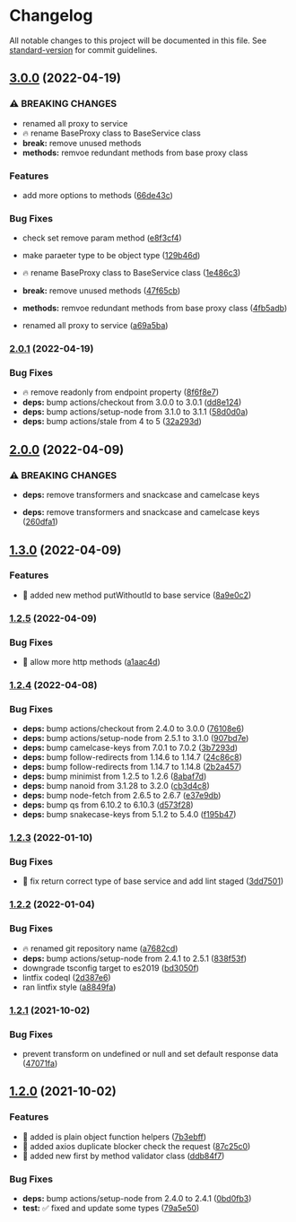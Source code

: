# Changelog

All notable changes to this project will be documented in this file. See [standard-version](https://github.com/conventional-changelog/standard-version) for commit guidelines.

## [3.0.0](https://github.com/chantouchsek/vue-axios-http/compare/v2.0.1...v3.0.0) (2022-04-19)


### ⚠ BREAKING CHANGES

* renamed all proxy to service
* :fire: rename BaseProxy class to BaseService class
* **break:** remove unused methods
* **methods:** remvoe redundant methods from base proxy class

### Features

* add more options to methods ([66de43c](https://github.com/chantouchsek/vue-axios-http/commit/66de43cf08d89cfc57ff5179e50286c353f46050))


### Bug Fixes

* check set remove param method ([e8f3cf4](https://github.com/chantouchsek/vue-axios-http/commit/e8f3cf4038fd72a8d0cc476c79a075c43faaa378))
* make paraeter type to be object type ([129b46d](https://github.com/chantouchsek/vue-axios-http/commit/129b46d88a7ba38621d468eb7f6d0617e5239209))


* :fire: rename BaseProxy class to BaseService class ([1e486c3](https://github.com/chantouchsek/vue-axios-http/commit/1e486c3ef8c8e6a7a8780d78a671681bd4129369))
* **break:** remove unused methods ([47f65cb](https://github.com/chantouchsek/vue-axios-http/commit/47f65cbf9cb4c33dc44af693cc8aa9984cd548cb))
* **methods:** remvoe redundant methods from base proxy class ([4fb5adb](https://github.com/chantouchsek/vue-axios-http/commit/4fb5adb4ad824e8c16d89167a609df6631ebb70b))
* renamed all proxy to service ([a69a5ba](https://github.com/chantouchsek/vue-axios-http/commit/a69a5ba93982c068ea7370df7b30d6c03178f7a6))

### [2.0.1](https://github.com/chantouchsek/vue-axios-http/compare/v2.0.0...v2.0.1) (2022-04-19)


### Bug Fixes

* :fire: remove readonly from endpoint property ([8f6f8e7](https://github.com/chantouchsek/vue-axios-http/commit/8f6f8e7cdcc308b0a649a80addfd08ce4898116e))
* **deps:** bump actions/checkout from 3.0.0 to 3.0.1 ([dd8e124](https://github.com/chantouchsek/vue-axios-http/commit/dd8e1243126a35532647a41129a093417ed93120))
* **deps:** bump actions/setup-node from 3.1.0 to 3.1.1 ([58d0d0a](https://github.com/chantouchsek/vue-axios-http/commit/58d0d0a5a16cd5962bd7bc9d883ceb8d1201e678))
* **deps:** bump actions/stale from 4 to 5 ([32a293d](https://github.com/chantouchsek/vue-axios-http/commit/32a293d13b9c9bbe746c4460bf3c57d7811bbcf6))

## [2.0.0](https://github.com/chantouchsek/vue-axios-http/compare/v1.3.0...v2.0.0) (2022-04-09)


### ⚠ BREAKING CHANGES

* **deps:** remove transformers and snackcase and camelcase keys

* **deps:** remove transformers and snackcase and camelcase keys ([260dfa1](https://github.com/chantouchsek/vue-axios-http/commit/260dfa1a4c766e7aa2f2df1fb3a8ee8687a5e00d))

## [1.3.0](https://github.com/chantouchsek/vue-axios-http/compare/v1.2.5...v1.3.0) (2022-04-09)


### Features

* :tada: added new method putWithoutId to base service ([8a9e0c2](https://github.com/chantouchsek/vue-axios-http/commit/8a9e0c29aed4e2c9e69aa895b21085a7e0adbc04))

### [1.2.5](https://github.com/chantouchsek/vue-axios-http/compare/v1.2.4...v1.2.5) (2022-04-09)


### Bug Fixes

* :beer: allow more http methods ([a1aac4d](https://github.com/chantouchsek/vue-axios-http/commit/a1aac4d58367c5a109534a191bb14b031cdc34d9))

### [1.2.4](https://github.com/chantouchsek/vue-axios-http/compare/v1.2.3...v1.2.4) (2022-04-08)


### Bug Fixes

* **deps:** bump actions/checkout from 2.4.0 to 3.0.0 ([76108e6](https://github.com/chantouchsek/vue-axios-http/commit/76108e649103ce8e1eaf68ba41163d3ce7035cc6))
* **deps:** bump actions/setup-node from 2.5.1 to 3.1.0 ([907bd7e](https://github.com/chantouchsek/vue-axios-http/commit/907bd7e37fc882d044273a460e1c6684ba2ac618))
* **deps:** bump camelcase-keys from 7.0.1 to 7.0.2 ([3b7293d](https://github.com/chantouchsek/vue-axios-http/commit/3b7293d3271bdc644c8c5a35e3db9ebd00240387))
* **deps:** bump follow-redirects from 1.14.6 to 1.14.7 ([24c86c8](https://github.com/chantouchsek/vue-axios-http/commit/24c86c82907933f045236a624dfa022eac2aef66))
* **deps:** bump follow-redirects from 1.14.7 to 1.14.8 ([2b2a457](https://github.com/chantouchsek/vue-axios-http/commit/2b2a457603466d6e62192ec446e590d1e7ff0622))
* **deps:** bump minimist from 1.2.5 to 1.2.6 ([8abaf7d](https://github.com/chantouchsek/vue-axios-http/commit/8abaf7d6ed277de89904a9781b527d4173439461))
* **deps:** bump nanoid from 3.1.28 to 3.2.0 ([cb3d4c8](https://github.com/chantouchsek/vue-axios-http/commit/cb3d4c8ceb4720b8f4ad0f68dbcc9ca410adbb74))
* **deps:** bump node-fetch from 2.6.5 to 2.6.7 ([e37e9db](https://github.com/chantouchsek/vue-axios-http/commit/e37e9dba23a23da90de3b36535e15cb39e9aa9ff))
* **deps:** bump qs from 6.10.2 to 6.10.3 ([d573f28](https://github.com/chantouchsek/vue-axios-http/commit/d573f2816e764e71479f50a937ba747e1f204742))
* **deps:** bump snakecase-keys from 5.1.2 to 5.4.0 ([f195b47](https://github.com/chantouchsek/vue-axios-http/commit/f195b478384d93355381257f5f53105abfd7063d))

### [1.2.3](https://github.com/chantouchsek/vue-axios-http/compare/v1.2.2...v1.2.3) (2022-01-10)


### Bug Fixes

* :beer: fix return correct type of base service and add lint staged ([3dd7501](https://github.com/chantouchsek/vue-axios-http/commit/3dd75011ee33ff02467389a4914de63d7d330f02))

### [1.2.2](https://github.com/chantouchsek/vue-axios-http/compare/v1.2.1...v1.2.2) (2022-01-04)

### Bug Fixes

* :fire: renamed git repository name ([a7682cd](https://github.com/chantouchsek/vue-axios-http/commit/a7682cd425ea5f069f731f957a0bd835781b7d9e))
* **deps:** bump actions/setup-node from 2.4.1 to 2.5.1 ([838f53f](https://github.com/chantouchsek/vue-axios-http/commit/838f53f7244f9a794988287a54cdf6122aa24f91))
* downgrade tsconfig target to es2019 ([bd3050f](https://github.com/chantouchsek/vue-axios-http/commit/bd3050fde94ea84c92a517ffb66e0446cfc053e6))
* lintfix codeql ([2d387e6](https://github.com/chantouchsek/vue-axios-http/commit/2d387e6b15da644a1c5c0957514df5686483d0c5))
* ran lintfix style ([a8849fa](https://github.com/chantouchsek/vue-axios-http/commit/a8849fa9b4c2232fdcd6a8d34d5415c1347fbb0c))

### [1.2.1](https://github.com/chantouchsek/vue-api-queries/compare/v1.2.0...v1.2.1) (2021-10-02)


### Bug Fixes

* prevent transform on undefined or null and set default response data ([47071fa](https://github.com/chantouchsek/vue-api-queries/commit/47071fa89e617cb93e51a1e799c61c3d31d16df4))

## [1.2.0](https://github.com/chantouchsek/vue-api-queries/compare/v1.1.3...v1.2.0) (2021-10-02)


### Features

* :rocket: added is plain object function helpers ([7b3ebff](https://github.com/chantouchsek/vue-api-queries/commit/7b3ebffd52fa087e2b148b81774ebd33381575cf))
* :tada: added axios duplicate blocker check the request ([87c25c0](https://github.com/chantouchsek/vue-api-queries/commit/87c25c0d0ee8ab1e7e377b2be6de17f1d387ac74))
* :tada: added new first by method validator class ([ddb84f7](https://github.com/chantouchsek/vue-api-queries/commit/ddb84f7ee15c84f2dbe6c815a12e6a51b9410608))


### Bug Fixes

* **deps:** bump actions/setup-node from 2.4.0 to 2.4.1 ([0bd0fb3](https://github.com/chantouchsek/vue-api-queries/commit/0bd0fb361d834fea69bf76e9a624bd1cfd64e645))
* **test:** :white_check_mark: fixed and update some types ([79a5e50](https://github.com/chantouchsek/vue-api-queries/commit/79a5e501cb63fe860a2382f39e2b2ee7ce59ac5a))
